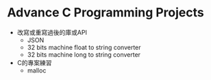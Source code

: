 # Advance C Programming Projects

- 改寫或重寫過後的庫或API
  - JSON
  - 32 bits machine float to string converter
  - 32 bits machine long to string converter
- C的專案練習
  - malloc


